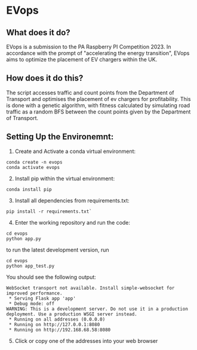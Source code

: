 # EVops

## What does it do?

EVops is a submission to the PA Raspberry PI Competition 2023. In accordance with the prompt of "accelerating the energy transition",
EVops aims to optimize the placement of EV chargers within the UK.

## How does it do this?

The script accesses traffic and count points from the Department of Transport and optimises the placement of ev chargers for profitability. This is done with a genetic algorithm, with fitness calculated by simulating road traffic as a random BFS between the count points given by the Department of Transport.

## Setting Up the Environemnt:

1. Create and Activate a conda virtual environment:

``` shell
conda create -n evops
conda activate evops
```

2. Install pip within the virtual environment:

``` shell
conda install pip
```

3. Install all dependencies from requirements.txt:

``` shell
pip install -r requirements.txt`
```

4. Enter the working repository and run the code:

```shell
cd evops
python app.py
```
to run the latest development version, run

```shell
cd evops
python app_test.py
```

You should see the following output:

``` text
WebSocket transport not available. Install simple-websocket for improved performance.
 * Serving Flask app 'app'
 * Debug mode: off
WARNING: This is a development server. Do not use it in a production deployment. Use a production WSGI server instead.
 * Running on all addresses (0.0.0.0)
 * Running on http://127.0.0.1:8080
 * Running on http://192.168.68.58:8080
```

5. Click or copy one of the addresses into your web browser







